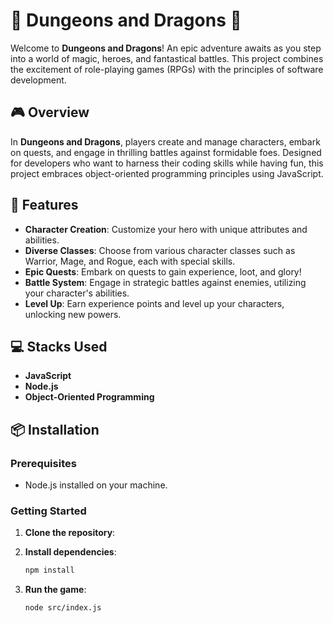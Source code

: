 # 🌟 Dungeons and Dragons 🌟

Welcome to **Dungeons and Dragons**! An epic adventure awaits as you step into a world of magic, heroes, and fantastical battles. This project combines the excitement of role-playing games (RPGs) with the principles of software development.

## 🎮 Overview

In **Dungeons and Dragons**, players create and manage characters, embark on quests, and engage in thrilling battles against formidable foes. Designed for developers who want to harness their coding skills while having fun, this project embraces object-oriented programming principles using JavaScript.

## 🚀 Features

- **Character Creation**: Customize your hero with unique attributes and abilities.
- **Diverse Classes**: Choose from various character classes such as Warrior, Mage, and Rogue, each with special skills.
- **Epic Quests**: Embark on quests to gain experience, loot, and glory!
- **Battle System**: Engage in strategic battles against enemies, utilizing your character's abilities.
- **Level Up**: Earn experience points and level up your characters, unlocking new powers.

## 💻 Stacks Used

- **JavaScript**
- **Node.js**
- **Object-Oriented Programming**

## 📦 Installation

### Prerequisites

- Node.js installed on your machine.

### Getting Started

1. **Clone the repository**:

2. **Install dependencies**:
   ```bash
   npm install
   ```

3. **Run the game**:
   ```bash
   node src/index.js
   ```

